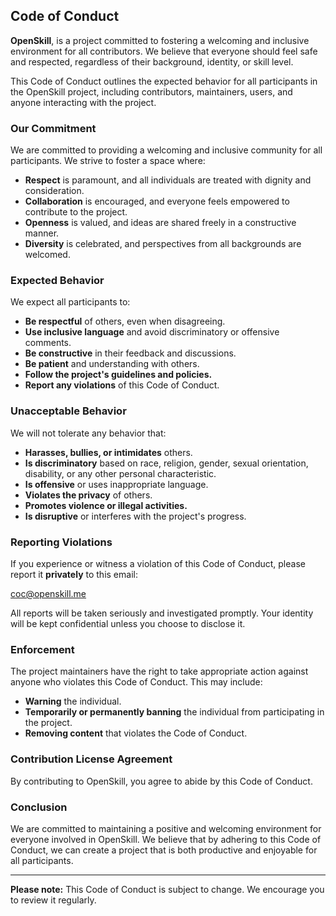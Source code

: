 ## Code of Conduct

**OpenSkill**, is a project committed to fostering a welcoming and inclusive environment for all contributors. We believe that everyone should feel safe and respected, regardless of their background, identity, or skill level.

This Code of Conduct outlines the expected behavior for all participants in the OpenSkill project, including contributors, maintainers, users, and anyone interacting with the project.

### Our Commitment

We are committed to providing a welcoming and inclusive community for all participants. We strive to foster a space where:

* **Respect** is paramount, and all individuals are treated with dignity and consideration.
* **Collaboration** is encouraged, and everyone feels empowered to contribute to the project.
* **Openness** is valued, and ideas are shared freely in a constructive manner.
* **Diversity** is celebrated, and perspectives from all backgrounds are welcomed.

### Expected Behavior

We expect all participants to:

* **Be respectful** of others, even when disagreeing.
* **Use inclusive language** and avoid discriminatory or offensive comments.
* **Be constructive** in their feedback and discussions.
* **Be patient** and understanding with others.
* **Follow the project's guidelines and policies.**
* **Report any violations** of this Code of Conduct.

### Unacceptable Behavior

We will not tolerate any behavior that:

* **Harasses, bullies, or intimidates** others.
* **Is discriminatory** based on race, religion, gender, sexual orientation, disability, or any other personal characteristic.
* **Is offensive** or uses inappropriate language.
* **Violates the privacy** of others.
* **Promotes violence or illegal activities.**
* **Is disruptive** or interferes with the project's progress.

### Reporting Violations

If you experience or witness a violation of this Code of Conduct, please report it **privately** to this email:

[coc@openskill.me](mailto:coc@openskill.com)

All reports will be taken seriously and investigated promptly. Your identity will be kept confidential unless you choose to disclose it.

### Enforcement

The project maintainers have the right to take appropriate action against anyone who violates this Code of Conduct. This may include:

* **Warning** the individual.
* **Temporarily or permanently banning** the individual from participating in the project.
* **Removing content** that violates the Code of Conduct.

### Contribution License Agreement

By contributing to OpenSkill, you agree to abide by this Code of Conduct.

### Conclusion

We are committed to maintaining a positive and welcoming environment for everyone involved in OpenSkill. We believe that by adhering to this Code of Conduct, we can create a project that is both productive and enjoyable for all participants.

------

**Please note:** This Code of Conduct is subject to change. We encourage you to review it regularly.
